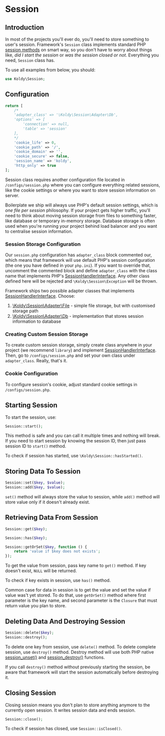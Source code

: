 # Session


## Introduction

In most of the projects you'll ever do, you'll need to store something to user's session. Framework's `Session` class
implements standard PHP [session methods](http://www.php.net/manual/en/book.session.php) on smart way, so you don't have
to worry about things like, *did I start the session* or *was the session closed or not*. Everything you need, `Session`
class has.

To use all examples from below, you should:

```php
use Koldy\Session;
```


## Configuration

```php
return [
	/*
	'adapter_class' => '\Koldy\Session\Adapter\Db',
	'options' => [
		'connection' => null,
		'table' => 'session'
	],
	*/
	'cookie_life' => 0,
	'cookie_path' => '/',
	'cookie_domain' => '',
	'cookie_secure' => false,
	'session_name' => 'koldy',
	'http_only' => true
];
```

Session class requires another configuration file located in `/configs/session.php` where you can configure everything
related sessions, like the cookie settings or where you want to store session information on server.

Boilerplate we ship will always use PHP's default session settings, which is *one file per session* philosophy. If your
project gets higher traffic, you'll need to think about moving session storage from files to something faster, like
database or temporary in-memory storage. Database storage is often used when you're running your project behind load
balancer and you want to centralise session information.


### Session Storage Configuration

Our `session.php` configuration has `adapter_class` block commented our, which means that framework will use default
PHP's session configuration (the one you have defined in your `php.ini`). If you want to override that, uncomment the
commented block and define `adapter_class` with the class name that implements PHP's
[SessionHandlerInterface](http://www.php.net/manual/en/class.sessionhandlerinterface.php). Any other class defined here
will be rejected and `\Koldy\Session\Exception` will be thrown.

Framework ships two possible adapter classes that implements
[SessionHandlerInterface](http://www.php.net/manual/en/class.sessionhandlerinterface.php). Choose:

1. [\Koldy\Session\Adapter\File](session/file.md) - simple file storage, but with customised storage path
2. [\Koldy\Session\Adapter\Db](session/database.md) - implementation that stores session information to database


### Creating Custom Session Storage

To create custom session storage, simply create class anywhere in your project (we recommend `library`) and implement
[SessionHandlerInterface](http://www.php.net/manual/en/class.sessionhandlerinterface.php). Then, go to
`/configs/session.php` and set your own class under `adapter_class`. Really, that's it.


### Cookie Configuration

To configure session's cookie, adjust standard cookie settings in `/configs/session.php`.


## Starting Session

To start the session, use:

```php
Session::start();
```

This method is safe and you can call it multiple times and nothing will break. If you need to start session by
knowing the session ID, then just pass session ID to `start()` method.

To check if session has started, use `\Koldy\Session::hasStarted()`.


## Storing Data To Session

```php
Session::set($key, $value);
Session::add($key, $value);
```

`set()` method will always store the value to session, while `add()` method will store value only if it doesn't already
exist.


## Retrieving Data From Session

```php
Session::get($key);

Session::has($key);

Session::getOrSet($key, function () {
	return 'value if $key does not exists';
});
```

To get the value from session, pass key name to `get()` method. If key doesn't exist, `NULL` will be returned.

To check if key exists in session, use `has()` method.

Common case for data in session is to get the value and set the value if value was't yet stored. To do that, use
`getOrSet()` method where first parameter is the key name, and second parameter is the `Closure` that must return value
you plan to store.


## Deleting Data And Destroying Session

```php
Session::delete($key);
Session::destroy();
```

To delete one key from session, use `delete()` method. To delete complete session, use `destroy()` method. Destroy method
will use both PHP native [session_unset()](http://php.net/manual/en/function.session-unset.php) and
[session_destroy()](http://php.net/manual/en/function.session-destroy.php) functions.

If you call `destroy()` method without previously starting the session, be aware that framework will start the session
automatically before destroying it.


## Closing Session

Closing session means you don't plan to store anything anymore to the currently open session. It writes session data and
ends session.

```php
Session::close();
```

To check if session has closed, use `Session::isClosed()`.